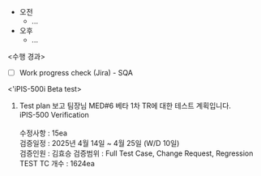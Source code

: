 - 오전
	- ...
- 오후
	- ...

<수행 경과>
- [ ] Work progress check (Jira) - SQA

<'iPIS-500i Beta test>
1. Test plan 보고
팀장님 MED#6 베타 1차 TR에 대한 테스트 계획입니다.
   
iPIS-500 Verification  
   
수정사항 : 15ea   
검증일정 : 2025년 4월 14일 ~ 4월 25일 (W/D 10일)  
검증인원 : 김효승
검증범위 : Full Test Case, Change Request, Regression TEST
TC 개수 : 1624ea